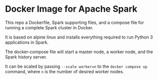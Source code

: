 # Docker Image for Apache Spark

This repo a Dockerfile, Spark supporting files, and a compose file for running a complete Spark cluster in Docker.

It is based on alpine linux and installs everything required to run Python 3 applications in Spark.

The docker-compose file will start a master node, a worker node, and the Spark history server.

It can be scaled by passing `--scale worker=n` to the `docker compose up` command, where `n` is the number of desired worker nodes.

